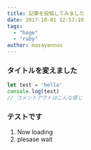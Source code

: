 ```yaml
---
title: 記事を投稿してみました
date: 2017-10-01 12:57:10
tags:
  - "hoge"
  - "ruby"
author: masayannuu
---
```


### タイトルを変えました


<!-- more -->

``` javascript
let test = 'hello'
console.log(test)
// コメントアウトはこんな感じ
```

### テストです

1. Now loading
1. plesase wait


<!-- md template.md -->
